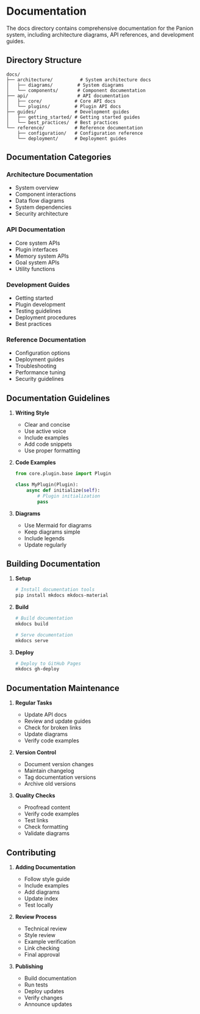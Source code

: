 # Documentation

The docs directory contains comprehensive documentation for the Panion system, including architecture diagrams, API references, and development guides.

## Directory Structure

```
docs/
├── architecture/          # System architecture docs
│   ├── diagrams/         # System diagrams
│   └── components/       # Component documentation
├── api/                  # API documentation
│   ├── core/            # Core API docs
│   └── plugins/         # Plugin API docs
├── guides/              # Development guides
│   ├── getting_started/ # Getting started guides
│   └── best_practices/  # Best practices
└── reference/           # Reference documentation
    ├── configuration/   # Configuration reference
    └── deployment/      # Deployment guides
```

## Documentation Categories

### Architecture Documentation
- System overview
- Component interactions
- Data flow diagrams
- System dependencies
- Security architecture

### API Documentation
- Core system APIs
- Plugin interfaces
- Memory system APIs
- Goal system APIs
- Utility functions

### Development Guides
- Getting started
- Plugin development
- Testing guidelines
- Deployment procedures
- Best practices

### Reference Documentation
- Configuration options
- Deployment guides
- Troubleshooting
- Performance tuning
- Security guidelines

## Documentation Guidelines

1. **Writing Style**
   - Clear and concise
   - Use active voice
   - Include examples
   - Add code snippets
   - Use proper formatting

2. **Code Examples**
   ```python
   from core.plugin.base import Plugin
   
   class MyPlugin(Plugin):
       async def initialize(self):
           # Plugin initialization
           pass
   ```

3. **Diagrams**
   - Use Mermaid for diagrams
   - Keep diagrams simple
   - Include legends
   - Update regularly

## Building Documentation

1. **Setup**
   ```bash
   # Install documentation tools
   pip install mkdocs mkdocs-material
   ```

2. **Build**
   ```bash
   # Build documentation
   mkdocs build
   
   # Serve documentation
   mkdocs serve
   ```

3. **Deploy**
   ```bash
   # Deploy to GitHub Pages
   mkdocs gh-deploy
   ```

## Documentation Maintenance

1. **Regular Tasks**
   - Update API docs
   - Review and update guides
   - Check for broken links
   - Update diagrams
   - Verify code examples

2. **Version Control**
   - Document version changes
   - Maintain changelog
   - Tag documentation versions
   - Archive old versions

3. **Quality Checks**
   - Proofread content
   - Verify code examples
   - Test links
   - Check formatting
   - Validate diagrams

## Contributing

1. **Adding Documentation**
   - Follow style guide
   - Include examples
   - Add diagrams
   - Update index
   - Test locally

2. **Review Process**
   - Technical review
   - Style review
   - Example verification
   - Link checking
   - Final approval

3. **Publishing**
   - Build documentation
   - Run tests
   - Deploy updates
   - Verify changes
   - Announce updates 